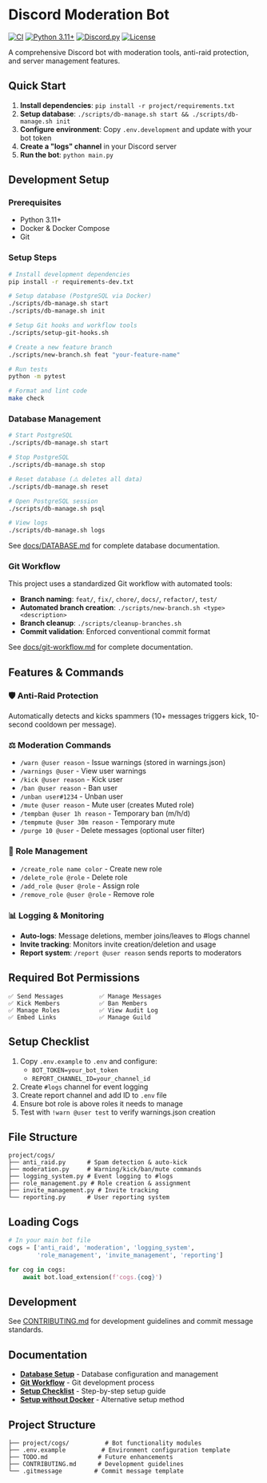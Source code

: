 # Discord Moderation Bot

[![CI](https://github.com/matcharr/bot-discord/workflows/CI/badge.svg)](https://github.com/matcharr/bot-discord/actions)
[![Python 3.11+](https://img.shields.io/badge/python-3.11+-blue.svg)](https://www.python.org/downloads/)
[![Discord.py](https://img.shields.io/badge/discord.py-2.3.1-blue.svg)](https://discordpy.readthedocs.io/)
[![License](https://img.shields.io/badge/license-MIT-green.svg)](LICENSE)

A comprehensive Discord bot with moderation tools, anti-raid protection, and server management features.

## Quick Start

1. **Install dependencies**: `pip install -r project/requirements.txt`
2. **Setup database**: `./scripts/db-manage.sh start && ./scripts/db-manage.sh init`
3. **Configure environment**: Copy `.env.development` and update with your bot token
4. **Create a "logs" channel** in your Discord server
5. **Run the bot**: `python main.py`

## Development Setup

### Prerequisites
- Python 3.11+
- Docker & Docker Compose
- Git

### Setup Steps
```bash
# Install development dependencies
pip install -r requirements-dev.txt

# Setup database (PostgreSQL via Docker)
./scripts/db-manage.sh start
./scripts/db-manage.sh init

# Setup Git hooks and workflow tools
./scripts/setup-git-hooks.sh

# Create a new feature branch
./scripts/new-branch.sh feat "your-feature-name"

# Run tests
python -m pytest

# Format and lint code
make check
```

### Database Management
```bash
# Start PostgreSQL
./scripts/db-manage.sh start

# Stop PostgreSQL  
./scripts/db-manage.sh stop

# Reset database (⚠️ deletes all data)
./scripts/db-manage.sh reset

# Open PostgreSQL session
./scripts/db-manage.sh psql

# View logs
./scripts/db-manage.sh logs
```

See [docs/DATABASE.md](docs/DATABASE.md) for complete database documentation.

### Git Workflow
This project uses a standardized Git workflow with automated tools:

- **Branch naming**: `feat/`, `fix/`, `chore/`, `docs/`, `refactor/`, `test/`
- **Automated branch creation**: `./scripts/new-branch.sh <type> <description>`
- **Branch cleanup**: `./scripts/cleanup-branches.sh`
- **Commit validation**: Enforced conventional commit format

See [docs/git-workflow.md](docs/git-workflow.md) for complete documentation.

## Features & Commands

### 🛡️ Anti-Raid Protection
Automatically detects and kicks spammers (10+ messages triggers kick, 10-second cooldown per message).

### ⚖️ Moderation Commands
- `/warn @user reason` - Issue warnings (stored in warnings.json)
- `/warnings @user` - View user warnings
- `/kick @user reason` - Kick user
- `/ban @user reason` - Ban user  
- `/unban user#1234` - Unban user
- `/mute @user reason` - Mute user (creates Muted role)
- `/tempban @user 1h reason` - Temporary ban (m/h/d)
- `/tempmute @user 30m reason` - Temporary mute
- `/purge 10 @user` - Delete messages (optional user filter)

### 🔧 Role Management
- `/create_role name color` - Create new role
- `/delete_role @role` - Delete role
- `/add_role @user @role` - Assign role
- `/remove_role @user @role` - Remove role

### 📊 Logging & Monitoring
- **Auto-logs**: Message deletions, member joins/leaves to #logs channel
- **Invite tracking**: Monitors invite creation/deletion and usage
- **Report system**: `/report @user reason` sends reports to moderators

## Required Bot Permissions

```
✅ Send Messages          ✅ Manage Messages
✅ Kick Members           ✅ Ban Members  
✅ Manage Roles           ✅ View Audit Log
✅ Embed Links            ✅ Manage Guild
```

## Setup Checklist

1. Copy `.env.example` to `.env` and configure:
   - `BOT_TOKEN=your_bot_token`
   - `REPORT_CHANNEL_ID=your_channel_id`
2. Create `#logs` channel for event logging
3. Create report channel and add ID to `.env` file
4. Ensure bot role is above roles it needs to manage
5. Test with `!warn @user test` to verify warnings.json creation

## File Structure
```
project/cogs/
├── anti_raid.py      # Spam detection & auto-kick
├── moderation.py     # Warning/kick/ban/mute commands  
├── logging_system.py # Event logging to #logs
├── role_management.py # Role creation & assignment
├── invite_management.py # Invite tracking
└── reporting.py      # User reporting system
```

## Loading Cogs
```python
# In your main bot file
cogs = ['anti_raid', 'moderation', 'logging_system', 
        'role_management', 'invite_management', 'reporting']

for cog in cogs:
    await bot.load_extension(f'cogs.{cog}')
```

## Development

See [CONTRIBUTING.md](CONTRIBUTING.md) for development guidelines and commit message standards.

## Documentation

- **[Database Setup](docs/database.md)** - Database configuration and management
- **[Git Workflow](docs/git-workflow.md)** - Git development process  
- **[Setup Checklist](docs/setup-checklist.md)** - Step-by-step setup guide
- **[Setup without Docker](docs/setup-no-docker.md)** - Alternative setup method

## Project Structure
```
├── project/cogs/          # Bot functionality modules
├── .env.example          # Environment configuration template
├── TODO.md              # Future enhancements
├── CONTRIBUTING.md      # Development guidelines
└── .gitmessage         # Commit message template
```